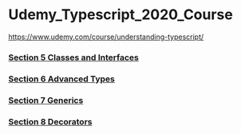 # Udemy_Typescript_2020_Course

https://www.udemy.com/course/understanding-typescript/

### [Section 5 Classes and Interfaces](./section5_classes_and_interfaces.md)

### [Section 6 Advanced Types](./section6_advanced_types.md)

### [Section 7 Generics](./section7_generics.md)

### [Section 8 Decorators](./section8_decorators.md)
